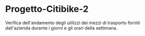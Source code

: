 # Progetto-Citibike-2
Verifica dell'andamento degli utilizzi dei mezzi di trasporto forniti dall'azienda durante i giorni e gli orari della settimana.
